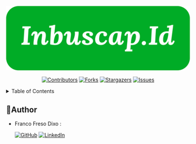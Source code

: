 <div align="center">
<img src="src\assets\LogoInbuscap.png"alt="Logo">

[![Contributors][contributors-shield]][contributors-url]
[![Forks][forks-shield]][forks-url]
[![Stargazers][stars-shield]][stars-url]
[![Issues][issues-shield]][issues-url]

</div>

<details>
  <summary>Table of Contents</summary>
  <ol>
    <li>
      <a href="#about-the-project">About The Project</a>
      <ul>
        <li><a href="#built-with">Built With</a></li>
      </ul>
    </li>
    <li><a href="#demo">Demo</a></li>
    <li><a href="#prototype">Prototype</a></li>
    <li>
      <a href="#getting-started">Getting Started</a>
      <ul>
        <li><a href="#prerequisites">Prerequisites</a></li>
        <li><a href="#installation">Installation</a></li>
      </ul>
    </li>
    <li><a href="#features">Features</a></li>
    <li><a href="#collaboration">Collaboration</a></li>
    <li><a href="#backend">Backend </a></li>
    <li><a href="#quality-engineer">Quality Engineer</a></li>
    <li><a href="#author">Author</a></li>
  </ol>
</details>

## 🤖Author

- Franco Freso Dixo :

  [![GitHub](https://img.shields.io/badge/-Franco-black?style=for-the-badge&logo=github&logoColor=white)]([https://github.com/dotarsojat69) [![LinkedIn](https://img.shields.io/badge/-Franco-blue?style=for-the-badge&logo=linkedin&logoColor=white)](https://www.linkedin.com/in/franco-freso-dixo-36723424b/)

[contributors-shield]: https://img.shields.io/github/contributors/Capstone-Group3-Mentutor/Front-End.svg?style=for-the-badge
[contributors-url]: https://github.com/inbuscap-id/FE-Inbuscap/graphs/contributors
[forks-shield]: https://img.shields.io/github/forks/FE-Inbuscap/Front-End.svg?style=for-the-badge
[forks-url]: https://github.com/inbuscap-id/FE-Inbuscap/network/members
[stars-shield]: https://img.shields.io/github/stars/Capstone-Group3-Mentutor/Front-End.svg?style=for-the-badge
[stars-url]: https://github.com/Capstone-Group3-Mentutor/Front-End/stargazers
[issues-shield]: https://img.shields.io/github/issues/Capstone-Group3-Mentutor/Front-End.svg?style=for-the-badge
[issues-url]: https://github.com/Capstone-Group3-Mentutor/Front-End/issues